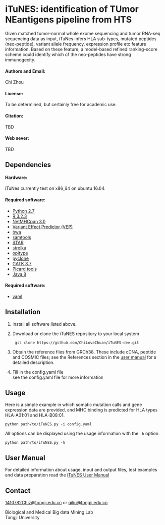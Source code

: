 # iTuNES: identification of TUmor NEantigens pipeline from HTS #

Given matched tumor-normal whole exome sequencing and tumor RNA-seq sequencing data 
as input, iTuNes infers HLA sub-types, mutated peptides (neo-peptide), variant allele
frequency, expression profile etc feature information. Based on these feature, a model-based
refined ranking-score scheme could identify which of the neo-peptides have strong 
immunogecity.

#### Authors and Email:
Chi Zhou 

#### License:
To be determined, but certainly free for academic use.

#### Citation:
TBD

#### Web sever:
TBD

## Dependencies

#### Hardware:
iTuNes currently test on x86_64 on ubuntu 16.04.

#### Required software:
* [Python 2.7](https://www.python.org/downloads/release/python-2712/)
* [R 3.2.3](https://cran.r-project.org/src/base/R-3/R-3.2.3.tar.gz)
* [NetMHCpan 3.0](http://www.cbs.dtu.dk/cgi-bin/nph-sw_request?netMHCpan)
* [Variant Effect Predictor (VEP)](https://github.com/Ensembl/ensembl-vep)
* [bwa](https://github.com/lh3/bwa)
* [samtools](https://github.com/samtools)
* [STAR](https://github.com/alexdobin/STAR)
* [strelka](https://github.com/Illumina/strelka)
* [opitype](https://github.com/FRED-2/OptiType)
* [pyclone](https://bitbucket.org/aroth85/pyclone/wiki/Tutorial)
* [GATK 3.7](https://software.broadinstitute.org/gatk/best-practices/)
* [Picard tools](https://broadinstitute.github.io/picard/)
* [Java 8](https://java.com/en/download/help/linux_x64rpm_install.xml)

#### Required software:
* [yaml]()

## Installation

1. Install all software listed above.

2. Download or clone the iTuNES repository to your local system

        git clone https://github.com/ChiLoveChuan/iTuNES-dev.git

3. Obtain the reference files from GRCh38. These include cDNA, peptide and COSMIC
files; see the References section in the [user manual](/doc/iTuNES_User_Manual.md)
for a detailed description.

4. Fill in the config.yaml file  
    see the config.yaml file for more information

## Usage

Here is a simple example in which somatic mutation calls and gene expression data are
provided, and MHC binding is predicted for HLA types HLA-A01:01 and HLA-B08:01. 

    python path/to/iTuNES.py -i config.yaml

All options can be displayed using the usage information with the `-h` option:   

    python path/to/iTuNES.py -h


## User Manual 
For detailed information about usage, input and output files, test examples and data
preparation read the [iTuNES User Manual](/doc/iTuNES_User_Manual.md)


## Contact   

1410782Chiz@tongji.edu.cn or qiliu@tongji.edu.cn


Biological and Medical Big data Mining Lab  
Tongji University  
 





